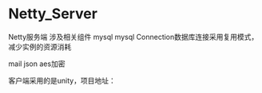 # Netty_Server
Netty服务端
涉及相关组件
mysql
mysql Connection数据库连接采用复用模式，减少实例的资源消耗

mail
json
aes加密

客户端采用的是unity，项目地址：